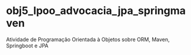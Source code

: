 # obj5_lpoo_advocacia_jpa_springmaven
Atividade de Programação Orientada à Objetos sobre ORM, Maven, Springboot e JPA
